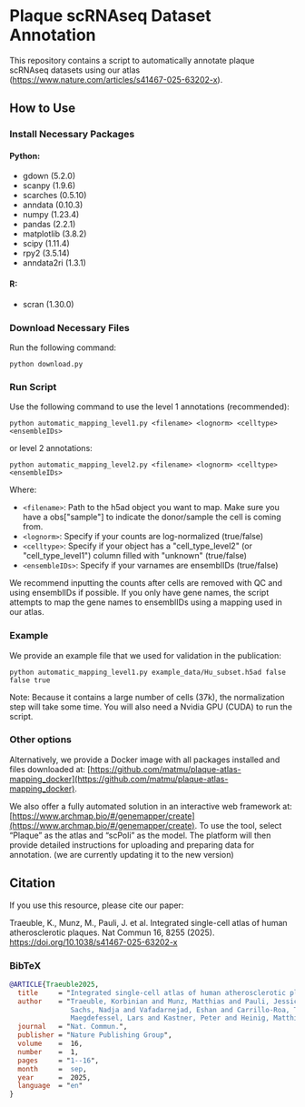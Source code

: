 # Plaque scRNAseq Dataset Annotation

This repository contains a script to automatically annotate plaque scRNAseq datasets using our atlas (https://www.nature.com/articles/s41467-025-63202-x).

## How to Use

### Install Necessary Packages

#### Python:
- gdown (5.2.0)
- scanpy (1.9.6)
- scarches (0.5.10)
- anndata (0.10.3)
- numpy (1.23.4)
- pandas (2.2.1)
- matplotlib (3.8.2)
- scipy (1.11.4)
- rpy2 (3.5.14)
- anndata2ri (1.3.1)

#### R:
- scran (1.30.0)

### Download Necessary Files

Run the following command:

```
python download.py
```

### Run Script

Use the following command to use the level 1 annotations (recommended):

```
python automatic_mapping_level1.py <filename> <lognorm> <celltype> <ensembleIDs>
```

or level 2 annotations:

```
python automatic_mapping_level2.py <filename> <lognorm> <celltype> <ensembleIDs>
```

Where:
- `<filename>`: Path to the h5ad object you want to map. Make sure you have a obs["sample"] to indicate the donor/sample the cell is coming from.
- `<lognorm>`: Specify if your counts are log-normalized (true/false)
- `<celltype>`: Specify if your object has a "cell_type_level2" (or "cell_type_level1") column filled with "unknown" (true/false)
- `<ensembleIDs>`: Specify if your varnames are ensemblIDs (true/false)

We recommend inputting the counts after cells are removed with QC and using ensemblIDs if possible. If you only have gene names, the script attempts to map the gene names to ensemblIDs using a mapping used in our atlas.

### Example

We provide an example file that we used for validation in the publication:

```
python automatic_mapping_level1.py example_data/Hu_subset.h5ad false false true
```

Note: Because it contains a large number of cells (37k), the normalization step will take some time. You will also need a Nvidia GPU (CUDA) to run the script.

### Other options

Alternatively, we provide a Docker image with all packages installed and files downloaded at: [https://github.com/matmu/plaque-atlas-mapping_docker](https://github.com/matmu/plaque-atlas-mapping_docker).

We also offer a fully automated solution in an interactive web framework at: [https://www.archmap.bio/#/genemapper/create](https://www.archmap.bio/#/genemapper/create). To use the tool, select “Plaque” as the atlas and “scPoli” as the model. The platform will then provide detailed instructions for uploading and preparing data for annotation.
 (we are currently updating it to the new version)

## Citation

If you use this resource, please cite our paper:

Traeuble, K., Munz, M., Pauli, J. et al. Integrated single-cell atlas of human atherosclerotic plaques. Nat Commun 16, 8255 (2025). https://doi.org/10.1038/s41467-025-63202-x

### BibTeX
```bibtex
@ARTICLE{Traeuble2025,
  title     = "Integrated single-cell atlas of human atherosclerotic plaques",
  author    = "Traeuble, Korbinian and Munz, Matthias and Pauli, Jessica and
               Sachs, Nadja and Vafadarnejad, Eshan and Carrillo-Roa, Tania and
               Maegdefessel, Lars and Kastner, Peter and Heinig, Matthias",
  journal   = "Nat. Commun.",
  publisher = "Nature Publishing Group",
  volume    =  16,
  number    =  1,
  pages     = "1--16",
  month     =  sep,
  year      =  2025,
  language  = "en"
}